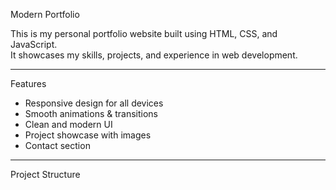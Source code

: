 Modern Portfolio  

This is my personal portfolio website built using HTML, CSS, and JavaScript.  
It showcases my skills, projects, and experience in web development.  

---

Features  
- Responsive design for all devices  
- Smooth animations & transitions  
- Clean and modern UI  
- Project showcase with images  
- Contact section  

---

Project Structure  
